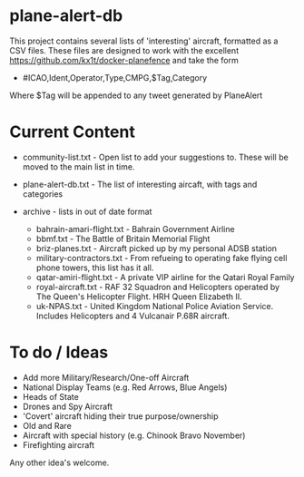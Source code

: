 # plane-alert-db
This project contains several lists of 'interesting' aircraft, formatted as a CSV files. These files are designed to work with the excellent https://github.com/kx1t/docker-planefence and take the form 

- #ICAO,Ident,Operator,Type,CMPG,$Tag,Category

Where $Tag will be appended to any tweet generated by PlaneAlert


# Current Content

- community-list.txt - Open list to add your suggestions to. These will be moved to the main list in time.
- plane-alert-db.txt - The list of interesting aircaft, with tags and categories

- archive - lists in out of date format
  - bahrain-amari-flight.txt - Bahrain Government Airline
  - bbmf.txt - The Battle of Britain Memorial Flight
  - briz-planes.txt - Aircraft picked up by my personal ADSB station
  - military-contractors.txt - From refueing to operating fake flying cell phone towers, this list has it all.
  - qatar-amiri-flight.txt - A private VIP airline for the Qatari Royal Family
  - royal-aircraft.txt - RAF 32 Squadron and Helicopters operated by The Queen's Helicopter Flight. HRH Queen Elizabeth II.
  - uk-NPAS.txt - United Kingdom National Police Aviation Service. Includes Helicopters and 4 Vulcanair P.68R aircraft.



# To do / Ideas

- Add more Military/Research/One-off Aircraft
- National Display Teams (e.g. Red Arrows, Blue Angels)
- Heads of State
- Drones and Spy Aircraft
- 'Covert' aircraft hiding their true purpose/ownership
- Old and Rare
- Aircraft with special history (e.g. Chinook Bravo November)
- Firefighting aircraft

Any other idea's welcome.






